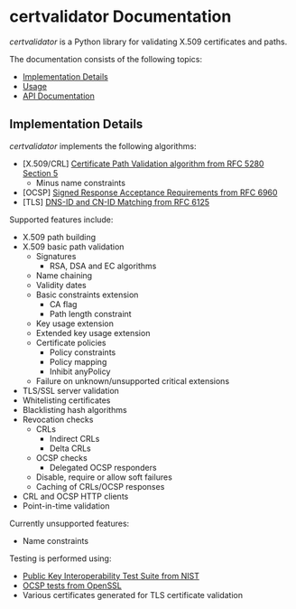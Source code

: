 # certvalidator Documentation

*certvalidator* is a Python library for validating X.509 certificates and paths.

The documentation consists of the following topics:

 - [Implementation Details](#implementation-details)
 - [Usage](usage.md)
 - [API Documentation](api.md)

## Implementation Details

*certvalidator* implements the following algorithms:

 - [X.509/CRL] [Certificate Path Validation algorithm from RFC 5280 Section 5](https://tools.ietf.org/html/rfc5280#section-6)
   - Minus name constraints
 - [OCSP] [Signed Response Acceptance Requirements from RFC 6960](https://tools.ietf.org/html/rfc6960#section-3.2)
 - [TLS] [DNS-ID and CN-ID Matching from RFC 6125](https://tools.ietf.org/html/rfc6125#section-6)

Supported features include:

 - X.509 path building
 - X.509 basic path validation
   - Signatures
     - RSA, DSA and EC algorithms
   - Name chaining
   - Validity dates
   - Basic constraints extension
     - CA flag
     - Path length constraint
   - Key usage extension
   - Extended key usage extension
   - Certificate policies
     - Policy constraints
     - Policy mapping
     - Inhibit anyPolicy
   - Failure on unknown/unsupported critical extensions
 - TLS/SSL server validation
 - Whitelisting certificates
 - Blacklisting hash algorithms
 - Revocation checks
   - CRLs
     - Indirect CRLs
     - Delta CRLs
   - OCSP checks
     - Delegated OCSP responders
   - Disable, require or allow soft failures
   - Caching of CRLs/OCSP responses
 - CRL and OCSP HTTP clients
 - Point-in-time validation

Currently unsupported features:
 
 - Name constraints

Testing is performed using:

 - [Public Key Interoperability Test Suite from NIST](http://csrc.nist.gov/groups/ST/crypto_apps_infra/pki/pkitesting.html)
 - [OCSP tests from OpenSSL](https://github.com/openssl/openssl/blob/master/test/recipes/80-test_ocsp.t)
 - Various certificates generated for TLS certificate validation
